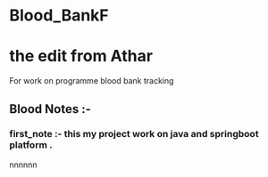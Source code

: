 # Blood_BankF
# the edit from Athar 
For work on programme blood bank tracking 


## Blood Notes :-
### first_note :- this my project work on java  and springboot platform .

nnnnnn
